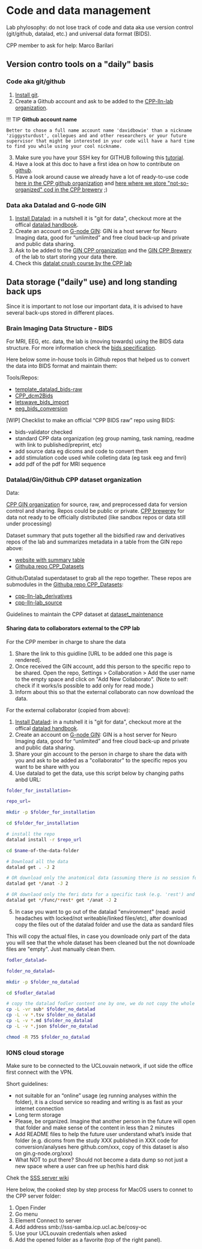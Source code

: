 # Code and data management

Lab phylosophy: do not lose track of code and data aka use version control (git/github, datalad, etc.) and universal data format (BIDS).

CPP member to ask for help: Marco Barilari

## Version contro tools on a "daily" basis

### Code aka git/github

1. [Install git](https://git-scm.com/downloads).
2. Create a Github account and ask to be added to the [CPP-lln-lab organization](https://github.com/cpp-lln-lab).

!!! TIP
    **Github account name**

    Better to chose a full name account name 'davidbowie' than a nickname 'ziggysturdust', collegues and and other researchers or your future supervisor that might be interested in your code will have a hard time to find you while using your cool nickname.

3. Make sure you have your SSH key for GITHUB following this [tutorial](https://docs.github.com/en/authentication/connecting-to-github-with-ssh/generating-a-new-ssh-key-and-adding-it-to-the-ssh-agent).
4. Have a look at this doc to have a first idea on how to contribute on [github](https://github.com/cpp-lln-lab/.github).
5. Have a look around cause we already have a lot of ready-to-use code [here in the CPP github organization](https://github.com/cpp-lln-lab) and [here where we store "not-so-organized" cod in the CPP brewery](https://github.com/cpp-lln-lab/CPP_brewery) ;)

### Data aka Datalad and G-node GIN

1. [Install Datalad](https://handbook.datalad.org/en/latest/intro/installation.html): in a nutshell it is "git for data", checkout more at the offical [datalad handbook](https://handbook.datalad.org/en/latest/).
2. Create an account on [G-node GIN](https://gin.g-node.org/): GIN is a host server for Neuro Imaging data, good for “unlimited” and free cloud back-up and private and public data sharing.
3. Ask to be added to the [GIN CPP organization](https://gin.g-node.org/cpp-lln-lab) and the [GIN CPP Brewery](https://gin.g-node.org/cpp_brewery) of the lab to start storing your data there.
4. Check this [datalat crush course by the CPP lab](https://github.com/cpp-lln-lab/datalad_crash_course)

## Data storage ("daily" use) and long standing back ups

Since it is important to not lose our important data, it is advised to have several back-ups stored in different places.

### Brain Imaging Data Structure - BIDS

For MRI, EEG, etc. data, the lab is (moving towards) using the BIDS data structure. For more information check the [bids specification](https://bids-specification.readthedocs.io/en/stable/).

Here below some in-house tools in Github repos that helped us to convert the data into BIDS format and maintain them:

Tools/Repos:

- [template_datalad_bids-raw](https://github.com/cpp-lln-lab/template_datalad_bids-raw)
- [CPP_dcm2Bids](https://github.com/cpp-lln-lab/CPP_dcm2Bids)
- [letswave_bids_import](https://github.com/cpp-lln-lab/letswave_bids_import)
- [eeg_bids_conversion](https://github.com/cpp-lln-lab/eeg_bids_conversion)

[WIP] Checklist to make an official “CPP BIDS raw” repo using BIDS:

- bids-validator checked
- standard CPP data organization (eg group naming, task naming, readme with link to published/preprint, etc)
- add source data eg dicoms and code to convert them
- add stimulation code used while colleting data (eg task eeg and fmri)
- add pdf of the pdf for MRI sequence

### Datalad/Gin/Github CPP dataset organization

Data:

[CPP GIN organization](https://gin.g-node.org/cpp-lln-lab) for source, raw, and preprocessed data for version control and sharing. Repos could be public or private.
[CPP brewerey](https://gin.g-node.org/cpp_brewery) for data not ready to be officially distributed (like sandbox repos or data still under processing)

Dataset summary that puts together all the bidsified raw and derivatives repos of the lab and summarizes metadata in a table from the GIN repo above: 

- [website with summary table](https://cpp-lln-lab.github.io/CPP_Datasets/index.html)
- [Githuba repo CPP_Datasets](https://github.com/cpp-lln-lab/CPP_Datasets)

Github/Datalad superdataset to grab all the repo together. These repos are submodules in the [Githuba repo CPP_Datasets](https://github.com/cpp-lln-lab/CPP_Datasets):

- [cpp-lln-lab_derivatives](https://github.com/cpp-lln-lab/cpp-lln-lab_derivatives)
- [cpp-lln-lab_source](https://github.com/cpp-lln-lab/cpp-lln-lab_source)

Guidelines to maintain the CPP dataset at [dataset_maintenance](https://github.com/cpp-lln-lab/dataset_maintenance)

#### Sharing data to collaborators external to the CPP lab

For the CPP member in charge to share the data

1. Share the link to this guidline [URL to be added one this page is rendered].
2. Once received the GIN account, add this person to the specific repo to be shared. Open the repo, Settings > Collaboration > Add the user name to the empty space and click on "Add New Collaborato". (Note to self: check if it works/is possible to add only for read mode.)
3. Inform about this so that the external collaborato can now download the data.

For the external collaborator (copied from above):

1. [Install Datalad](https://handbook.datalad.org/en/latest/intro/installation.html): in a nutshell it is "git for data", checkout more at the offical [datalad handbook](https://handbook.datalad.org/en/latest/).
2. Create an account on [G-node GIN](https://gin.g-node.org/): GIN is a host server for Neuro Imaging data, good for “unlimited” and free cloud back-up and private and public data sharing.
3. Share your gin account to the person in charge to share the data with you and ask to be added as a "collaborator" to the specific repos you want to be share with you
4. Use datalad to get the data, use this script below by changing paths anbd URL:

```bash
folder_for_installation=

repo_url= 

mkdir -p $folder_for_installation

cd $folder_for_installation

# install the repo
datalad install -r $repo_url

cd $name-of-the-data-folder

# Download all the data
datalad get . -J 2

# OR download only the anatomical data (assuming there is no session folder)
datalad get */anat -J 2

# OR downlaod only the fmri data for a specific task (e.g. 'rest') and the antomical (assuming there is no session folder)
datalad get */func/*rest* get */anat -J 2
```

5. In case you want to go out of the datalad "environment" (read: avoid headaches with locked/not writeable/linked files/etc), after download copy the files out of the datalad folder and use the data as sandard files

This will copy the actual files, in case you downloade only part of the data you will see that the whole dataset has been cleaned but the not downloade files are "empty". Just manually clean them.

```bash
fodler_datalad=

folder_no_datalad=

mkdir -p $folder_no_datalad

cd $fodler_datalad

# copy the datalad fodler content one by one, we do not copy the whole fodler at once cause there are hidden git folder that we do not want
cp -L -vr sub* $folder_no_datalad
cp -L -v *.tsv $folder_no_datalad
cp -L -v *.md $folder_no_datalad
cp -L -v *.json $folder_no_datalad

chmod -R 755 $folder_no_datalad
```

### IONS cloud storage

Make sure to be connected to the UCLouvain network, if uot side the office first connect with the VPN.

Short guidelines:

- not suitable for an “online” usage (eg running analyses within the folder), it is a cloud service so reading and writing is as fast as your internet connection
- Long term storage
- Please, be organized. Imagine that another person in the future will open that folder and make sense of the content in less than 2 minutes
- Add README files to help the future user understand what’s inside that folder (e.g. dicoms from the study XXX published in XXX code for conversion/analyses here github.com/xxx, copy of this dataset is also on gin.g-node.org/xxx)
- What NOT to put there? Should not become a data dump so not just a new space where a user can free up her/his hard disk

Chek the [SSS server wiki](http://sss-intranet.icp.ucl.ac.be/wiki/index.php/Storage_access#Groups)

Here below, the cooked step by step process for MacOS users to connet to the CPP server folder:

1. Open Finder
2. Go menu
3. Element Connect to server
4. Add address smb://sss-samba.icp.ucl.ac.be/cosy-oc
5. Use your UCLouvain credentials when asked
6. Add the opened folder as a favorite (top of the right panel).

